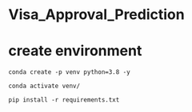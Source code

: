 # Visa_Approval_Prediction

# create environment
```
conda create -p venv python=3.8 -y
```

```
conda activate venv/
```
```
pip install -r requirements.txt
```
